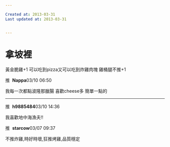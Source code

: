 ```yaml
---

Created at: 2013-03-31
Last updated at: 2013-03-31


---
```


# 拿坡裡


黃金脆雞+1 可以吃到pizza又可以吃到炸雞肉塊 雞桶腿不推+1

推  **Nappa**03/10 06:50

我每一次都點波隆那臘腸 喜歡cheese多 簡單一點的

* * *

推  **h9885484**03/10 14:36

我喜歡地中海漁夫!!

推  **starcow**03/07 09:37

不推炸雞,時好時壞,狂推烤雞,品質穩定

